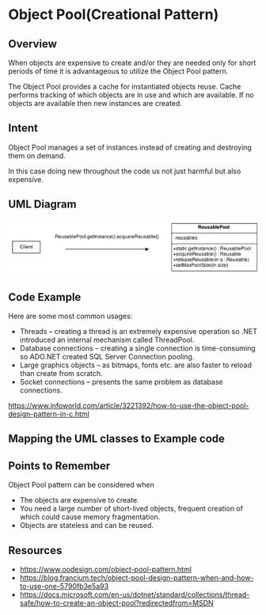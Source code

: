 # Object Pool(Creational Pattern)

## Overview
When objects are expensive to create and/or they are needed only for short periods of time it is advantageous to utilize the Object Pool pattern. 

The Object Pool provides a cache for instantiated objects reuse. Cache performs tracking of which objects are in use and which are available. 
If no objects are available then new instances are created. 

## Intent
Object Pool manages a set of instances instead of creating and destroying them on demand.

In this case doing new throughout the code us not just harmful but also expensive.

## UML Diagram
![plot](./objectpool_1.png)

## Code Example

Here are some most common usages:

- Threads – creating a thread is an extremely expensive operation so .NET introduced an internal mechanism called ThreadPool.
- Database connections – creating a single connection is time-consuming so ADO.NET created SQL Server Connection pooling.
- Large graphics objects – as bitmaps, fonts etc. are also faster to reload than create from scratch.
- Socket connections – presents the same problem as database connections.

https://www.infoworld.com/article/3221392/how-to-use-the-object-pool-design-pattern-in-c.html

## Mapping the UML classes to Example code

## Points to Remember
Object Pool pattern can be considered when
- The objects are expensive to create.
- You need a large number of short-lived objects, frequent creation of which could cause memory fragmentation.
- Objects are stateless and can be reused.

## Resources
- https://www.oodesign.com/object-pool-pattern.html
- https://blog.francium.tech/object-pool-design-pattern-when-and-how-to-use-one-5790fb3e5a93
- https://docs.microsoft.com/en-us/dotnet/standard/collections/thread-safe/how-to-create-an-object-pool?redirectedfrom=MSDN
